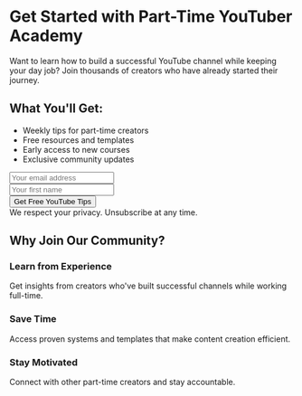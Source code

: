 # Get Started with Part-Time YouTuber Academy

Want to learn how to build a successful YouTube channel while keeping your day job? Join thousands of creators who have already started their journey.

## What You'll Get:
- Weekly tips for part-time creators
- Free resources and templates
- Early access to new courses
- Exclusive community updates

<div class="convertkit-form">
    <form action="/subscribe" method="post" class="seva-form formkit-form">
        <div class="formkit-field">
            <input name="email_address" placeholder="Your email address" required="" type="email" class="formkit-input">
        </div>
        <div class="formkit-field">
            <input name="first_name" placeholder="Your first name" type="text" class="formkit-input">
        </div>
        <button data-element="submit" class="formkit-submit">
            <span>Get Free YouTube Tips</span>
        </button>
        <div class="formkit-guarantee">
            We respect your privacy. Unsubscribe at any time.
        </div>
    </form>
</div>

## Why Join Our Community?

### Learn from Experience
Get insights from creators who've built successful channels while working full-time.

### Save Time
Access proven systems and templates that make content creation efficient.

### Stay Motivated
Connect with other part-time creators and stay accountable.

### Get Support
Access our team of experienced creators for guidance and feedback. 